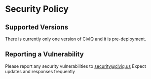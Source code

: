 # Security Policy

## Supported Versions
There is currently only one version of CivIQ and it is pre-deployment.

## Reporting a Vulnerability

Please report any security vulnerabilities to security@civiq.us
Expect updates and responses frequently

